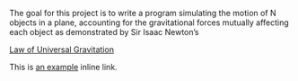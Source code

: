 The goal for this project is to write a program simulating the motion of N objects in a plane, 
accounting for the gravitational forces mutually affecting each object as demonstrated by Sir Isaac Newton’s <p> <a href="https://en.wikipedia.org/wiki/Newton%27s_law_of_universal_gravitation" title="Title">
Law of Universal Gravitation</a> </p>

<p>This is <a href="http://example.com/" title="Title">
an example</a> inline link.</p>


